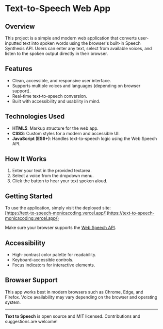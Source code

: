# Text-to-Speech Web App

## Overview

This project is a simple and modern web application that converts user-inputted text into spoken words using the browser's built-in Speech Synthesis API. Users can enter any text, select from available voices, and listen to the spoken output directly in their browser.

## Features

- Clean, accessible, and responsive user interface.
- Supports multiple voices and languages (depending on browser support).
- Real-time text-to-speech conversion.
- Built with accessibility and usability in mind.

## Technologies Used

- **HTML5**: Markup structure for the web app.
- **CSS3**: Custom styles for a modern and accessible UI.
- **JavaScript (ES6+)**: Handles text-to-speech logic using the Web Speech API.

## How It Works

1. Enter your text in the provided textarea.
2. Select a voice from the dropdown menu.
3. Click the button to hear your text spoken aloud.

## Getting Started

To use the application, simply visit the deployed site:  
[https://text-to-speech-monicacoding.vercel.app/](https://text-to-speech-monicacoding.vercel.app/)

Make sure your browser supports the [Web Speech API](https://developer.mozilla.org/en-US/docs/Web/API/Web_Speech_API).

## Accessibility

- High-contrast color palette for readability.
- Keyboard-accessible controls.
- Focus indicators for interactive elements.

## Browser Support

This app works best in modern browsers such as Chrome, Edge, and Firefox. Voice availability may vary depending on the browser and operating system.

---

**Text to Speech** is open source and MIT licensed. Contributions and suggestions are welcome!

